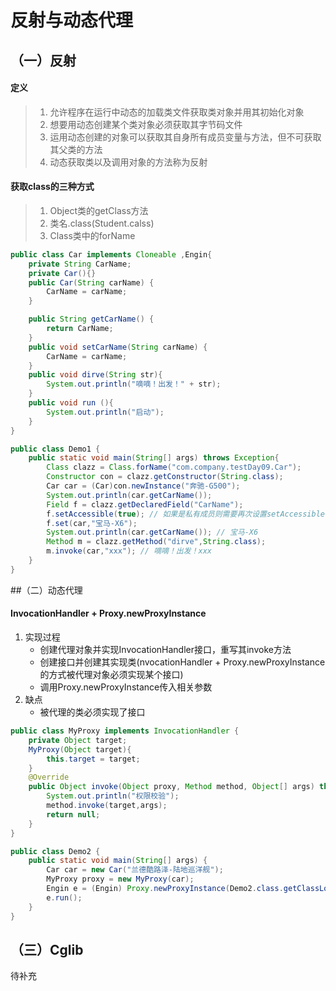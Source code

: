 # 反射与动态代理
## （一）反射
#### 定义
> 1. 允许程序在运行中动态的加载类文件获取类对象并用其初始化对象
> 2. 想要用动态创建某个类对象必须获取其字节码文件
> 3. 运用动态创建的对象可以获取其自身所有成员变量与方法，但不可获取其父类的方法
> 4. 动态获取类以及调用对象的方法称为反射
#### 获取class的三种方式
> 1. Object类的getClass方法
> 2. 类名.class(Student.calss)
> 3. Class类中的forName

```java
public class Car implements Cloneable ,Engin{
    private String CarName;
    private Car(){}
    public Car(String carName) {
        CarName = carName;
    }

    public String getCarName() {
        return CarName;
    }
    public void setCarName(String carName) {
        CarName = carName;
    }
    public void dirve(String str){
        System.out.println("嘀嘀！出发！" + str);
    }
    public void run (){
        System.out.println("启动");
    }
}
```
```java
public class Demo1 {
    public static void main(String[] args) throws Exception{
        Class clazz = Class.forName("com.company.testDay09.Car");
        Constructor con = clazz.getConstructor(String.class);
        Car car = (Car)con.newInstance("奔驰-G500");
        System.out.println(car.getCarName());
        Field f = clazz.getDeclaredField("CarName");
        f.setAccessible(true); // 如果是私有成员则需要再次设置setAccessible = true
        f.set(car,"宝马-X6");
        System.out.println(car.getCarName()); // 宝马-X6
        Method m = clazz.getMethod("dirve",String.class);
        m.invoke(car,"xxx"); // 嘀嘀！出发！xxx
    }
}
```
##（二）动态代理
#### InvocationHandler + Proxy.newProxyInstance
1. 实现过程
    * 创建代理对象并实现InvocationHandler接口，重写其invoke方法
    * 创建接口并创建其实现类(nvocationHandler + Proxy.newProxyInstance的方式被代理对象必须实现某个接口)
    * 调用Proxy.newProxyInstance传入相关参数
2. 缺点
    * 被代理的类必须实现了接口
```java
public class MyProxy implements InvocationHandler {
    private Object target;
    MyProxy(Object target){
        this.target = target;
    }
    @Override
    public Object invoke(Object proxy, Method method, Object[] args) throws Throwable {
        System.out.println("权限校验");
        method.invoke(target,args);
        return null;
    }
}
```
```java
public class Demo2 {
    public static void main(String[] args) {
        Car car = new Car("兰德酷路泽-陆地巡洋舰");
        MyProxy proxy = new MyProxy(car);
        Engin e = (Engin) Proxy.newProxyInstance(Demo2.class.getClassLoader(),car.getClass().getInterfaces(),proxy);
        e.run();
    }
}
```
## （三）Cglib
待补充


